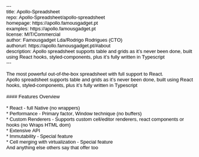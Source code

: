 <!DOCTYPE html PUBLIC "-//W3C//DTD HTML 4.01//EN" "http://www.w3.org/TR/html4/strict.dtd">
<html>
<head>
  <meta http-equiv="Content-Type" content="text/html; charset=utf-8">
  <meta http-equiv="Content-Style-Type" content="text/css">
  <title>JSpreadsheets/ag-grid.md at master · krzysztofspilka/JSpreadsheets</title>
  <meta name="Description" content="JSpreadsheet - Best Data Grids and Spreadsheets for JavaScript, Angular, React and Vue. - krzysztofspilka/JSpreadsheets">
  <meta name="Generator" content="Cocoa HTML Writer">
  <meta name="CocoaVersion" content="2022.3">
  <style type="text/css">
    p.p1 {margin: 0.0px 0.0px 0.0px 0.0px; font: 13.0px Helvetica; color: #000000; -webkit-text-stroke: #000000}
    p.p2 {margin: 0.0px 0.0px 0.0px 0.0px; font: 13.0px Courier; color: #000000; -webkit-text-stroke: #000000}
    span.s1 {font-kerning: none}
  </style>
</head>
<body>
<p class="p1"><span class="s1">---</span></p>
<p class="p1"><span class="s1">title: Apollo-Spreadsheet</span></p>
<p class="p1"><span class="s1">repo: Apollo-Spreadsheet/apollo-spreadsheet</span></p>
<p class="p1"><span class="s1">homepage: https://apollo.famousgadget.pt</span></p>
<p class="p1"><span class="s1">examples: https://apollo.famousgadget.pt</span></p>
<p class="p1"><span class="s1">license: MIT/Commercial</span></p>
<p class="p1"><span class="s1">author: Famousgadget Lda/Rodrigo Rodrigues (CTO)</span></p>
<p class="p1"><span class="s1">authorurl: https://apollo.famousgadget.pt/#about</span></p>
<p class="p1"><span class="s1">description: Apollo spreadsheet supports table and grids as it’s never been done, built using React hooks, styled-components, plus it’s fully written in Typescript</span></p>
<p class="p1"><span class="s1">---</span></p>
<p class="p1"><span class="s1"><br>
</span></p>
<p class="p1"><span class="s1">The most powerful out-of-the-box spreadsheet with full support to React.</span></p>
<p class="p1"><span class="s1">Apollo spreadsheet supports table and grids as it’s never been done, built using React hooks, styled-components, plus it’s fully written in Typescript</span></p>
<p class="p1"><span class="s1"><br>
</span></p>
<p class="p1"><span class="s1">#### Features Overview</span></p>
<p class="p1"><span class="s1"><br>
</span></p>
<p class="p1"><span class="s1">* React - full Native (no wrappers)</span></p>
<p class="p1"><span class="s1">* Performance - Primary factor, Window technique (no buffers)</span></p>
<p class="p1"><span class="s1">* Custom Renderers - Supports custom cell/editor renderers, react components or hooks (no Wraps HTML dom)</span></p>
<p class="p1"><span class="s1">* Extensive API</span></p>
<p class="p1"><span class="s1">* Immutability - Special feature</span></p>
<p class="p1"><span class="s1">* Cell merging with virtualization - Special feature</span></p>
<p class="p1"><span class="s1">And anything else others say that offer too</span></p>
<p class="p2"><span class="s1"><br>
</span></p>
<p class="p2"><span class="s1"><br>
</span></p>
</body>
</html>
